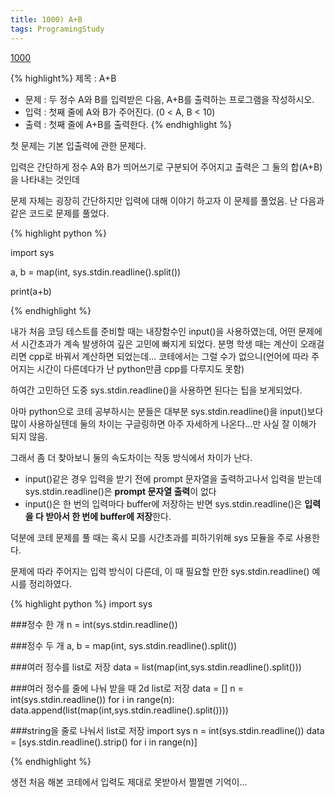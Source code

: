 ```yaml
---
title: 1000) A+B
tags: ProgramingStudy
---
```


[1000](https://www.acmicpc.net/problem/1000)

{% highlight%}
제목 : A+B

- 문제 : 두 정수 A와 B를 입력받은 다음, A+B를 출력하는 프로그램을 작성하시오.
- 입력 : 첫째 줄에 A와 B가 주어진다. (0 < A, B < 10)
- 출력 : 첫째 줄에 A+B를 출력한다.
{% endhighlight %}

첫 문제는 기본 입출력에 관한 문제다.

입력은 간단하게 정수 A와 B가 띄어쓰기로 구분되어 주어지고
출력은 그 둘의 합(A+B)을 나타내는 것인데

문제 자체는 굉장히 간단하지만 입력에 대해 이야기 하고자 이 문제를 풀었음.
난 다음과 같은 코드로 문제를 풀었다.

{% highlight python %}

import sys

a, b = map(int, sys.stdin.readline().split())
    
print(a+b)

{% endhighlight %}


내가 처음 코딩 테스트를 준비할 때는 내장함수인 input()을 사용하였는데, 어떤 문제에서 시간초과가 계속 발생하여 깊은 고민에 빠지게 되었다.
분명 학생 때는 계산이 오래걸리면 cpp로 바꿔서 계산하면 되었는데... 코테에서는 그럴 수가 없으니(언어에 따라 주어지는 시간이 다른데다가 난 python만큼 cpp를 다루지도 못함)

하여간 고민하던 도중 sys.stdin.readline()을 사용하면 된다는 팁을 보게되었다.

아마 python으로 코테 공부하시는 분들은 대부분 sys.stdin.readline()을 input()보다 많이 사용하실텐데
둘의 차이는 구글링하면 아주 자세하게 나온다...만 사실 잘 이해가 되지 않음.

그래서 좀 더 찾아보니 둘의 속도차이는 작동 방식에서 차이가 난다.
- input()같은 경우 입력을 받기 전에 prompt 문자열을 출력하고나서 입력을 받는데 sys.stdin.readline()은 <b>prompt 문자열 출력</b>이 없다
- input()은 한 번의 입력마다 buffer에 저장하는 반면 sys.stdin.readline()은 <b>입력을 다 받아서 한 번에 buffer에 저장</b>한다.

덕분에 코테 문제를 풀 때는 혹시 모를 시간초과를 피하기위해 sys 모듈을 주로 사용한다.

문제에 따라 주어지는 입력 방식이 다른데, 이 때 필요할 만한 sys.stdin.readline() 예시를 정리하였다.

{% highlight python %}
import sys

###정수 한 개 
n = int(sys.stdin.readline())

###정수 두 개
a, b = map(int, sys.stdin.readline().split())

###여러 정수를 list로 저장
data = list(map(int,sys.stdin.readline().split()))

###여러 정수를 줄에 나눠 받을 때 2d list로 저장
data = []
n = int(sys.stdin.readline())
for i in range(n):
    data.append(list(map(int,sys.stdin.readline().split())))

###string을 줄로 나눠서 list로 저장
import sys
n = int(sys.stdin.readline())
data = [sys.stdin.readline().strip() for i in range(n)]

{% endhighlight %}

생전 처음 해본 코테에서 입력도 제대로 못받아서 쩔쩔멘 기억이...


